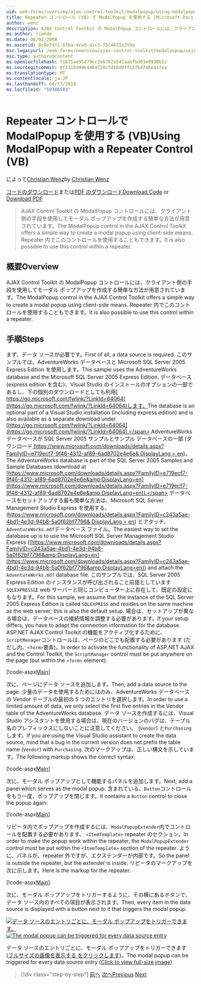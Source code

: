 ```yaml
---
uid: web-forms/overview/ajax-control-toolkit/modalpopup/using-modalpopup-with-a-repeater-control-vb
title: Repeater コントロール (VB) で ModalPopup を使用する |Microsoft Docs
author: wenz
description: AJAX Control Toolkit の ModalPopup コントロールには、クライアント側の手段を使用してモーダル ポップアップを作成する簡単な方法が用意されています。 この contr. を使用することも.
ms.author: riande
ms.date: 06/02/2008
ms.assetid: 0c8e74f1-b3ba-4ca9-a1c5-f5c4831a359a
msc.legacyurl: /web-forms/overview/ajax-control-toolkit/modalpopup/using-modalpopup-with-a-repeater-control-vb
msc.type: authoredcontent
ms.openlocfilehash: f1875ae95d79ec2a6762a547aabfbd03e0930b2c
ms.sourcegitcommit: 0f1119340e4464720cfd16d0ff15764746ea1fea
ms.translationtype: MT
ms.contentlocale: ja-JP
ms.lasthandoff: 04/17/2019
ms.locfileid: "59386503"
---
```

# <a name="using-modalpopup-with-a-repeater-control-vb"></a><span data-ttu-id="4857f-104">Repeater コントロールで ModalPopup を使用する (VB)</span><span class="sxs-lookup"><span data-stu-id="4857f-104">Using ModalPopup with a Repeater Control (VB)</span></span>

<span data-ttu-id="4857f-105">によって[Christian Wenz](https://github.com/wenz)</span><span class="sxs-lookup"><span data-stu-id="4857f-105">by [Christian Wenz](https://github.com/wenz)</span></span>

<span data-ttu-id="4857f-106">[コードのダウンロード](http://download.microsoft.com/download/2/4/0/24052038-f942-4336-905b-b60ae56f0dd5/ModalPopup2.vb.zip)または[PDF のダウンロード](http://download.microsoft.com/download/b/6/a/b6ae89ee-df69-4c87-9bfb-ad1eb2b23373/modalpopup2VB.pdf)</span><span class="sxs-lookup"><span data-stu-id="4857f-106">[Download Code](http://download.microsoft.com/download/2/4/0/24052038-f942-4336-905b-b60ae56f0dd5/ModalPopup2.vb.zip) or [Download PDF](http://download.microsoft.com/download/b/6/a/b6ae89ee-df69-4c87-9bfb-ad1eb2b23373/modalpopup2VB.pdf)</span></span>

> <span data-ttu-id="4857f-107">AJAX Control Toolkit の ModalPopup コントロールには、クライアント側の手段を使用してモーダル ポップアップを作成する簡単な方法が用意されています。</span><span class="sxs-lookup"><span data-stu-id="4857f-107">The ModalPopup control in the AJAX Control Toolkit offers a simple way to create a modal popup using client-side means.</span></span> <span data-ttu-id="4857f-108">Repeater 内でこのコントロールを使用することもできます。</span><span class="sxs-lookup"><span data-stu-id="4857f-108">It is also possible to use this control within a repeater.</span></span>


## <a name="overview"></a><span data-ttu-id="4857f-109">概要</span><span class="sxs-lookup"><span data-stu-id="4857f-109">Overview</span></span>

<span data-ttu-id="4857f-110">AJAX Control Toolkit の ModalPopup コントロールには、クライアント側の手段を使用してモーダル ポップアップを作成する簡単な方法が用意されています。</span><span class="sxs-lookup"><span data-stu-id="4857f-110">The ModalPopup control in the AJAX Control Toolkit offers a simple way to create a modal popup using client-side means.</span></span> <span data-ttu-id="4857f-111">Repeater 内でこのコントロールを使用することもできます。</span><span class="sxs-lookup"><span data-stu-id="4857f-111">It is also possible to use this control within a repeater.</span></span>

## <a name="steps"></a><span data-ttu-id="4857f-112">手順</span><span class="sxs-lookup"><span data-stu-id="4857f-112">Steps</span></span>

<span data-ttu-id="4857f-113">まず、データ ソースが必要です。</span><span class="sxs-lookup"><span data-stu-id="4857f-113">First of all, a data source is required.</span></span> <span data-ttu-id="4857f-114">このサンプルでは、AdventureWorks データベースと Microsoft SQL Server 2005 Express Edition を使用します。</span><span class="sxs-lookup"><span data-stu-id="4857f-114">This sample uses the AdventureWorks database and the Microsoft SQL Server 2005 Express Edition.</span></span> <span data-ttu-id="4857f-115">データベース (express edition を含む)、Visual Studio のインストールのオプションの一部であるし、下の個別のダウンロードとしても利用[ https://go.microsoft.com/fwlink/?LinkId=64064](https://go.microsoft.com/fwlink/?LinkId=64064)します。</span><span class="sxs-lookup"><span data-stu-id="4857f-115">The database is an optional part of a Visual Studio installation (including express edition) and is also available as a separate download under [https://go.microsoft.com/fwlink/?LinkId=64064](https://go.microsoft.com/fwlink/?LinkId=64064).</span></span> <span data-ttu-id="4857f-116">AdventureWorks データベースが SQL Server 2005 サンプルとサンプル データベースの一部 (ダウンロード[ https://www.microsoft.com/downloads/details.aspx?FamilyID=e719ecf7-9f46-4312-af89-6ad8702e4e6e&amp; DisplayLang = en](https://www.microsoft.com/downloads/details.aspx?FamilyID=e719ecf7-9f46-4312-af89-6ad8702e4e6e&amp;DisplayLang=en))。</span><span class="sxs-lookup"><span data-stu-id="4857f-116">The AdventureWorks database is part of the SQL Server 2005 Samples and Sample Databases (download at [https://www.microsoft.com/downloads/details.aspx?FamilyID=e719ecf7-9f46-4312-af89-6ad8702e4e6e&amp;DisplayLang=en](https://www.microsoft.com/downloads/details.aspx?FamilyID=e719ecf7-9f46-4312-af89-6ad8702e4e6e&amp;DisplayLang=en)).</span></span> <span data-ttu-id="4857f-117">データベースをセットアップする最も簡単な方法は、Microsoft SQL Server Management Studio Express を使用する、([https://www.microsoft.com/downloads/details.aspx?FamilyID=c243a5ae-4bd1-4e3d-94b8-5a0f62bf7796&amp; DisplayLang = en](https://www.microsoft.com/downloads/details.aspx?FamilyID=c243a5ae-4bd1-4e3d-94b8-5a0f62bf7796&amp;DisplayLang=en)) とアタッチ、`AdventureWorks.mdf`データベース ファイル。</span><span class="sxs-lookup"><span data-stu-id="4857f-117">The easiest way to set the database up is to use the Microsoft SQL Server Management Studio Express ([https://www.microsoft.com/downloads/details.aspx?FamilyID=c243a5ae-4bd1-4e3d-94b8-5a0f62bf7796&amp;DisplayLang=en](https://www.microsoft.com/downloads/details.aspx?FamilyID=c243a5ae-4bd1-4e3d-94b8-5a0f62bf7796&amp;DisplayLang=en)) and attach the `AdventureWorks.mdf` database file.</span></span> <span data-ttu-id="4857f-118">このサンプルでは、SQL Server 2005 Express Edition のインスタンスが呼び出されること前提としています`SQLEXPRESS`は web サーバーと同じコンピューター上に存在して、既定の設定にもなります。</span><span class="sxs-lookup"><span data-stu-id="4857f-118">For this sample, we assume that the instance of the SQL Server 2005 Express Edition is called `SQLEXPRESS` and resides on the same machine as the web server; this is also the default setup.</span></span> <span data-ttu-id="4857f-119">場合は、セットアップが異なる場合は、データベースの接続情報を調整する必要があります。</span><span class="sxs-lookup"><span data-stu-id="4857f-119">If your setup differs, you have to adapt the connection information for the database.</span></span> <span data-ttu-id="4857f-120">ASP.NET AJAX Control Toolkit の機能をアクティブ化するために、`ScriptManager`コントロールは、ページのどこでも配置する必要があります (ただし内、`<form>`要素)。</span><span class="sxs-lookup"><span data-stu-id="4857f-120">In order to activate the functionality of ASP.NET AJAX and the Control Toolkit, the `ScriptManager` control must be put anywhere on the page (but within the `<form>` element):</span></span>

[!code-aspx[Main](using-modalpopup-with-a-repeater-control-vb/samples/sample1.aspx)]

<span data-ttu-id="4857f-121">次に、ページにデータ ソースを追加します。</span><span class="sxs-lookup"><span data-stu-id="4857f-121">Then, add a data source to the page.</span></span> <span data-ttu-id="4857f-122">少量のデータを使用するためにはのみ、AdventureWorks データベースの Vendor テーブルの最初の 5 つのエントリを選択します。</span><span class="sxs-lookup"><span data-stu-id="4857f-122">In order to use a limited amount of data, we only select the first five entries in the Vendor table of the AdventureWorks database.</span></span> <span data-ttu-id="4857f-123">データ ソースを作成するには、Visual Studio アシスタントを使用する場合は、現在のバージョンのバグは、テーブル名のプレフィックスにしないことに注意してください。 (`Vendor`) と`Purchasing`します。</span><span class="sxs-lookup"><span data-stu-id="4857f-123">If you are using the Visual Studio assistant to create the data source, mind that a bug in the current version does not prefix the table name (`Vendor`) with `Purchasing`.</span></span> <span data-ttu-id="4857f-124">次のマークアップは、正しい構文を示しています。</span><span class="sxs-lookup"><span data-stu-id="4857f-124">The following markup shows the correct syntax:</span></span>

[!code-aspx[Main](using-modalpopup-with-a-repeater-control-vb/samples/sample2.aspx)]

<span data-ttu-id="4857f-125">次に、モーダル ポップアップとして機能するパネルを追加します。</span><span class="sxs-lookup"><span data-stu-id="4857f-125">Next, add a panel which serves as the modal popup.</span></span> <span data-ttu-id="4857f-126">含まれている、`Button`コントロールをもう一度、ポップアップを閉じます。</span><span class="sxs-lookup"><span data-stu-id="4857f-126">It contains a `Button` control to close the popup again:</span></span>

[!code-aspx[Main](using-modalpopup-with-a-repeater-control-vb/samples/sample3.aspx)]

<span data-ttu-id="4857f-127">リピータ内でポップアップを作成するには、`ModalPopupExtender`内でコントロールを配置する必要があります、 `<ItemTemplate>` repeater のセクション。</span><span class="sxs-lookup"><span data-stu-id="4857f-127">In order to make the popup work within the repeater, the `ModalPopupExtender` control must be put within the `<ItemTemplate>` section of the repeater.</span></span> <span data-ttu-id="4857f-128">ように、パネルが、repeater 外ですが、エクステンダーが内部です。</span><span class="sxs-lookup"><span data-stu-id="4857f-128">So the panel is outside the repeater, but the extender is inside.</span></span> <span data-ttu-id="4857f-129">リピータのマークアップを次に示します。</span><span class="sxs-lookup"><span data-stu-id="4857f-129">Here is the markup for the repeater:</span></span>

[!code-aspx[Main](using-modalpopup-with-a-repeater-control-vb/samples/sample4.aspx)]

<span data-ttu-id="4857f-130">次に、モーダル ポップアップをトリガーするように、その横にあるボタンで、データ ソース内のすべての項目が表示されます。</span><span class="sxs-lookup"><span data-stu-id="4857f-130">Then, every item in the data source is displayed with a button next to it that triggers the modal popup.</span></span>


<span data-ttu-id="4857f-131">[![データ ソースのエントリごとに、モーダル ポップアップをトリガーできます。](using-modalpopup-with-a-repeater-control-vb/_static/image2.png)](using-modalpopup-with-a-repeater-control-vb/_static/image1.png)</span><span class="sxs-lookup"><span data-stu-id="4857f-131">[![The modal popup can be triggered for every data source entry](using-modalpopup-with-a-repeater-control-vb/_static/image2.png)](using-modalpopup-with-a-repeater-control-vb/_static/image1.png)</span></span>

<span data-ttu-id="4857f-132">データ ソースのエントリごとに、モーダル ポップアップをトリガーできます ([フルサイズの画像を表示する をクリックします](using-modalpopup-with-a-repeater-control-vb/_static/image3.png))。</span><span class="sxs-lookup"><span data-stu-id="4857f-132">The modal popup can be triggered for every data source entry ([Click to view full-size image](using-modalpopup-with-a-repeater-control-vb/_static/image3.png))</span></span>

> [!div class="step-by-step"]
> <span data-ttu-id="4857f-133">[前へ](launching-a-modal-popup-window-from-server-code-vb.md)
> [次へ](handling-postbacks-from-a-modalpopup-vb.md)</span><span class="sxs-lookup"><span data-stu-id="4857f-133">[Previous](launching-a-modal-popup-window-from-server-code-vb.md)
[Next](handling-postbacks-from-a-modalpopup-vb.md)</span></span>
